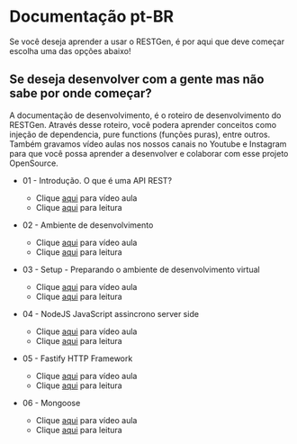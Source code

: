 # Documentação pt-BR

Se você deseja aprender a usar o RESTGen, é por aqui que deve começar escolha uma das opções abaixo!

## Se deseja desenvolver com a gente mas não sabe por onde começar?

A documentação de desenvolvimento, é o roteiro de desenvolvimento do RESTGen. Através desse roteiro, você podera aprender conceitos como injeção de dependencia, pure functions (funções puras), entre outros. Também gravamos vídeo aulas nos nossos canais no Youtube e Instagram para que você possa aprender a desenvolver e colaborar com esse projeto OpenSource.

* 01 - Introdução. O que é uma API REST?
  * Clique [aqui](https://youtu.be/Goh6MhgXMNg) para vídeo aula
  * Clique [aqui](./01Introducao.md) para leitura

* 02 - Ambiente de desenvolvimento
  * Clique [aqui]() para vídeo aula
  * Clique [aqui](./02AmbienteDev.md) para leitura

* 03 - Setup - Preparando o ambiente de desenvolvimento virtual
  * Clique [aqui]() para vídeo aula
  * Clique [aqui](./03Setup.md) para leitura

* 04 - NodeJS JavaScript assincrono server side
  * Clique [aqui]() para vídeo aula
  * Clique [aqui](./04NodeJS.md) para leitura

* 05 - Fastify HTTP Framework
  * Clique [aqui]() para vídeo aula
  * Clique [aqui](./05Fastify.md) para leitura

* 06 - Mongoose
  * Clique [aqui]() para vídeo aula
  * Clique [aqui](./05Mongoose.md) para leitura